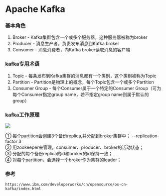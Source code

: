 # Apache Kafka

### 基本角色
1. Broker - Kafka集群包含一个或多个服务器，这种服务器被称为broker
2. Producer - 消息生产者，负责发布消息到Kafka broker
3. Consumer - 消息消费者，向Kafka broker读取消息的客户端

### kafka专用术语
1. Topic - 每条发布到Kafka集群的消息都有一个类别，这个类别被称为Topic
2. Partition - Partition是物理上的概念，每个Topic包含一个或多个Partition
3. Consumer Group - 每个Consumer属于一个特定的Consumer Group（可为每个Consumer指定group name，若不指定group name则属于默认的group）

### kafka工作原理
<img src="http://dl2.iteye.com/upload/attachment/0106/2420/7ace343e-3249-36b3-8579-1deb9fbb0809.png">

① 每个partition会创建3个备份replica,并分配到broker集群中； --replication-factor 3<br>
② 用zookeeper来管理，consumer、producer、broker的活动状态；<br>
③ 分配的每个备份replica的id和broker的id保持一致；<br>
④ 对每个partition，会选择一个broker作为集群的leader；<br> 

### 参考
```
https://www.ibm.com/developerworks/cn/opensource/os-cn-kafka/index.html
```
